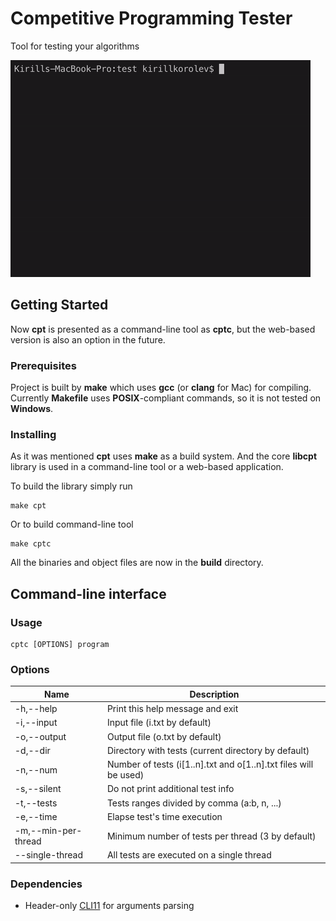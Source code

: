 # Competitive Programming Tester
Tool for testing your algorithms

![Alt Text](preview.gif)

## Getting Started

Now **cpt** is presented as a command-line tool as **cptc**, but the web-based version is also an option in the future.
### Prerequisites

Project is built by **make** which uses **gcc** (or **clang** for Mac) for compiling. Currently **Makefile** uses **POSIX**-compliant commands, so it is not tested on **Windows**.
### Installing

As it was mentioned **cpt** uses **make** as a build system. And the core **libcpt** library is used in a command-line tool or a web-based application.

To build the library simply run

```
make cpt
```

Or to build command-line tool

```
make cptc
```

All the binaries and object files are now in the **build** directory.

## Command-line interface

### Usage
```
cptc [OPTIONS] program
```

### Options

| Name        | Description                                                                    |
| ----------- | ------------------------------------------------------------------------------ |
| -h,--help   | Print this help message and exit                                               |
| -i,--input  | Input file (i.txt by default)                                                  |
| -o,--output | Output file (o.txt by default)                                                 |
| -d,--dir    | Directory with tests (current directory by default)                            |
| -n,--num    | Number of tests (i[1..n].txt and o[1..n].txt files will be used)               |
| -s,--silent | Do not print additional test info                                              |
| -t,--tests  | Tests ranges divided by comma (a:b, n, ...)                                    |
| -e,--time   | Elapse test's time execution                                                   |
| -m,--min-per-thread | Minimum number of tests per thread (3 by default)                      |
| --single-thread | All tests are executed on a single thread                                  |
### Dependencies

- Header-only [CLI11](https://github.com/CLIUtils/CLI11) for arguments parsing


​              